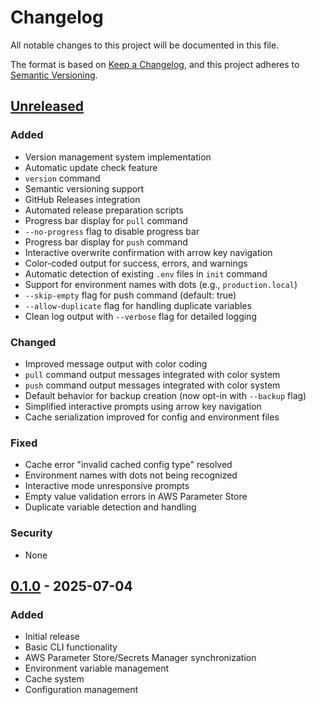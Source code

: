 # Changelog

All notable changes to this project will be documented in this file.

The format is based on [Keep a Changelog](https://keepachangelog.com/en/1.0.0/),
and this project adheres to [Semantic Versioning](https://semver.org/spec/v2.0.0.html).

## [Unreleased]

### Added

- Version management system implementation
- Automatic update check feature
- `version` command
- Semantic versioning support
- GitHub Releases integration
- Automated release preparation scripts
- Progress bar display for `pull` command
- `--no-progress` flag to disable progress bar
- Progress bar display for `push` command
- Interactive overwrite confirmation with arrow key navigation
- Color-coded output for success, errors, and warnings
- Automatic detection of existing `.env` files in `init` command
- Support for environment names with dots (e.g., `production.local`)
- `--skip-empty` flag for push command (default: true)
- `--allow-duplicate` flag for handling duplicate variables
- Clean log output with `--verbose` flag for detailed logging

### Changed

- Improved message output with color coding
- `pull` command output messages integrated with color system
- `push` command output messages integrated with color system
- Default behavior for backup creation (now opt-in with `--backup` flag)
- Simplified interactive prompts using arrow key navigation
- Cache serialization improved for config and environment files

### Fixed

- Cache error "invalid cached config type" resolved
- Environment names with dots not being recognized
- Interactive mode unresponsive prompts
- Empty value validation errors in AWS Parameter Store
- Duplicate variable detection and handling

### Security

- None

## [0.1.0] - 2025-07-04

### Added

- Initial release
- Basic CLI functionality
- AWS Parameter Store/Secrets Manager synchronization
- Environment variable management
- Cache system
- Configuration management

[Unreleased]: https://github.com/drapon/envy/compare/v0.1.0...HEAD
[0.1.0]: https://github.com/drapon/envy/releases/tag/v0.1.0
